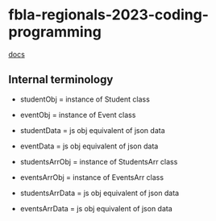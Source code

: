 # fbla-regionals-2023-coding-programming

[docs](./docs/index.md)

## Internal terminology

-   studentObj = instance of Student class
-   eventObj = instance of Event class

-   studentData = js obj equivalent of json data
-   eventData = js obj equivalent of json data

-   studentsArrObj = instance of StudentsArr class
-   eventsArrObj = instance of EventsArr class

-   studentsArrData = js obj equivalent of json data
-   eventsArrData = js obj equivalent of json data
